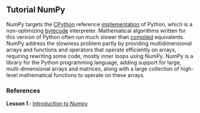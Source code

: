 ﻿## Tutorial NumPy

NumPy targets the [CPython](https://en.wikipedia.org/wiki/CPython "CPython") reference [implementation](https://en.wikipedia.org/wiki/Programming_language_implementation "Programming language implementation") of Python, which is a non-optimizing [bytecode](https://en.wikipedia.org/wiki/Bytecode "Bytecode") interpreter. Mathematical algorithms written for this version of Python often run much slower than [compiled](https://en.wikipedia.org/wiki/Compiler "Compiler") equivalents. NumPy address the slowness problem partly by providing multidimensional arrays and functions and operators that operate efficiently on arrays, requiring rewriting some code, mostly inner loops using NumPy.
NumPy is a library for the Python programming language, adding support for large, multi-dimensional arrays and matrices, along with a large collection of high-level mathematical functions to operate on these arrays.

### References
**Lesson 1 :**  [Introduction to Numpy](https://github.com/zekelabs/data-science-complete-tutorial/blob/master/1.%20NumPy.ipynb) 
